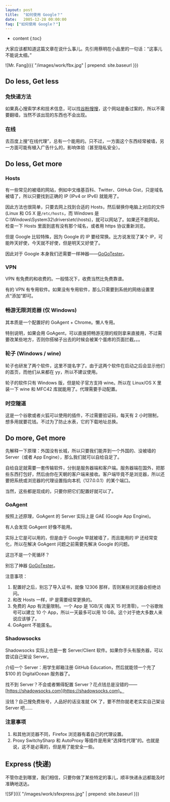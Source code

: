 ```yaml
---
layout: post
title:  "如何使用 Google？"
date:   2005-12-28 00:00:00
faq: ["如何使用 Google？"]
---
```

* content
{:toc}

大家应该都知道这篇文章在说什么事儿。先引用蔡明在小品里的一句话：“这事儿不能说太细。”

![Mr. Fang]({{ "/images/work/fbx.jpg" | prepend: site.baseurl }})

## Do less, Get less

### 免快递方法

如果真心搜索学术和技术信息，可以找[谷粉搜搜](http://www.jwss.com)，这个网站是备过案的，所以不需要翻墙，当然不该出现的东西也不会出现。

### 在线

去百度上搜“在线代理”，总有一个能用的。只不过，一方面这个东西经常被墙，另一方面可能有植入广告什么的，影响体验（甚至隐私安全）。

## Do less, Get more

### Hosts

有一些常见的被墙的网站，例如中文维基百科、Twitter、GitHub Gist，只是域名被墙了，所以只要找到正确的 IP (IPv4 or IPv6) 就能用了。

因此方法也很简单，只要去网上找到合适的 Hosts，然后替换你电脑上对应的文件 (Linux 和 OS X 是`/etc/hosts`，而 Windows 是 C:\Windows\System32\drivers\etc\hosts)，就可以网站了。如果还不能网站，检查一下 Hosts 里面到底有没有那个域名，或者用 https 协议重新浏览。

但是 Google 比较特殊，因为 Google 的 IP 要经常换。比方说发现了某个 IP，可能昨天好使，今天就不好使，但是明天又好使了。

因此对于 Google 本身我们还需要一样神器——[GoGoTester](https://github.com/azzvx/gogotester/releases)。

### VPN

VPN 有免费的和收费的。一般情况下，收费当然比免费靠谱。

有的 VPN 有专用软件。如果没有专用软件，那么只需要到系统的网络设置里点“添加”即可。

### 畅游无限浏览器 (仅 Windows)

其本质是一个配置好的 GoAgent + Chrome。懒人专用。

特别说明，如果会用 GoAgent，可以直接把畅游无限的规则拿来直接用，不过需要改某些地方，否则你搭梯子出去的时候会被某个蛋疼的页面拦截。。。

### 轮子 (Windows / wine)

轮子也研发了两个软件，这里不提名字了。由于这两个软件在启动之后会显示他们的首页，而他们从来都在 yy，所以不建议使用。

轮子的软件只有 Windows 版，但是轮子官方支持 wine。所以在 Linux/OS X 里装一下 wine 和 MFC42 库就能用了。代理需要手动配置。

### 时空隧道

这是一个谷歌或者火狐可以使用的插件，不过需要验证码，每天有 2 小时限制，想多用就要花钱。不过为了防止水表，它的下载地址总换。

## Do more, Get more

先解释一下原理：外国没有长城，所以只要我们能弄到一个外国的、没被墙的 Server（或者 App Engine），那么我们就可以自给自足了。

自给自足就需要一套传输软件，分别是服务器端和客户端。服务器端在国外，把那些东西打包好，然后由你在天朝的客户端来接收。客户端毕竟不是浏览器，所以还要把系统或浏览器的代理设置指向本机（127.0.0.1）的某个端口。

当然，这些都是现成的，只要你把它们配置好就可以了。

### GoAgent

按照上述原理，GoAgent 的 Server 实际上是 GAE (Google App Engine)。

有人会发现 GoAgent 好像不能用。

实际上它是可以用的，但是由于 Google 早就被墙了，而且能用的 IP 还经常变化，所以在解决 GoAgent 问题之前需要先解决 Google 的问题。

这岂不是一个死循环？

别忘了神器 [GoGoTester](https://github.com/azzvx/gogotester/releases)。

注意事项：

1. 配置好之后，别忘了导入证书，就像 12306 那样，否则某些浏览器会拒绝访问。
2. 和改 Hosts 一样，IP 是需要经常更换的。
3. 免费的 App 有流量限制。一个 App 是 1GB/天 (每天 15 时清零)，一个谷歌账号可以建立 10 个 App，所以一天最多可以用 10 GB。这个对于绝大多数人来说应该够了。
4. GoAgent 不能匿名。


### Shadowsocks

Shadowsocks 实际上也是一套 Server/Client 软件。如果你手头有服务器，可以尝试自己架设 Server。

介绍一个 Server：用学生邮箱注册 GitHub Education，然后就能领一个充了 $100 的 DigitalOcean 服务器了。

找不到 Server？不会或者懒得配置 Server？花点钱总是没错的——[https://shadowsocks.com](https://shadowsocks.com)。

没钱？自己搜免费账号，人品好的话没准就 OK 了，要不然你就老老实实自己架设 Server 吧……

### 注意事项

1. 和其他浏览器不同，Firefox 浏览器有着自己的代理设置。
2. Proxy SwitchySharp 和 AutoProxy 等插件是用来“选择性代理”的。也就是说，这不是必需的，但是用了能安全一些。

## Express (快递)

不管你走到哪里，我们相信，只要你做了某些特定的事儿，顺丰快递永远都能及时准确地送达。

![SF]({{ "/images/work/sfexpress.jpg" | prepend: site.baseurl }})

